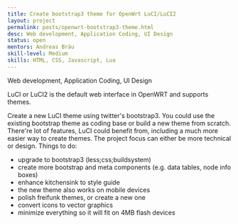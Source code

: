 ```yaml
---
title: Create bootstrap3 theme for OpenWrt LuCI/LuCI2
layout: project
permalink: posts/openwrt-bootstrap3-theme.html
desc: Web development, Application Coding, UI Design
status: open
mentors: Andreas Bräu
skill-level: Medium
skills: HTML, CSS, Javascript, Lua
---
```

Web development, Application Coding, UI Design

LuCI or LuCI2 is the default web interface in OpenWRT and supports themes.

Create a new LuCI theme using twitter's bootstrap3. You could use the existing bootstrap theme as coding base or build a new theme from scratch. There're lot of features, LuCI could benefit from, including a much more easier way to create themes. The project focus can either be more technical or design. Things to do:

* upgrade to bootstrap3 (less;css;buildsystem)
* create more bootstrap and meta components (e.g. data tables, node info boxes)
* enhance kitchensink to style guide
* the new theme also works on mobile devices
* polish freifunk themes, or create a new one
* convert icons to vector graphics
* minimize everything so it will fit on 4MB flash devices
